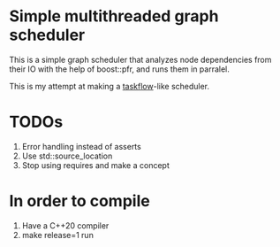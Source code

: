 # Simple multithreaded graph scheduler

This is a simple graph scheduler that analyzes node dependencies from their IO with the help of boost::pfr, and runs them in parralel.

This is my attempt at making a [taskflow](https://github.com/taskflow/taskflow)-like scheduler.

# TODOs
1. Error handling instead of asserts
2. Use std::source_location
3. Stop using requires and make a concept

# In order to compile
1. Have a C++20 compiler
2. make release=1 run
